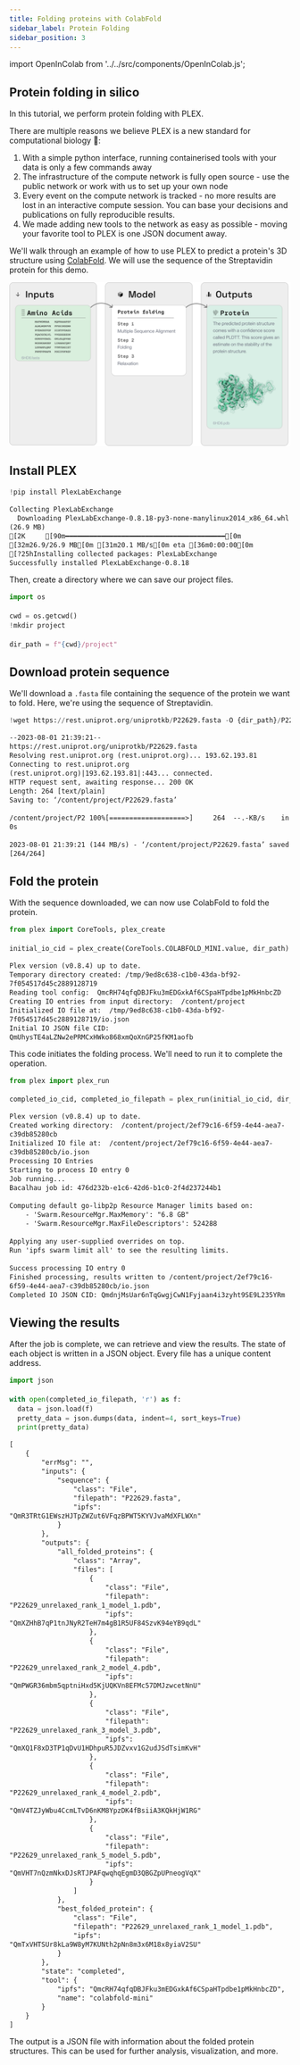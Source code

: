 ```yaml
---
title: Folding proteins with ColabFold
sidebar_label: Protein Folding
sidebar_position: 3
---
```


import OpenInColab from '../../src/components/OpenInColab.js';

<OpenInColab link="https://colab.research.google.com/drive/1AfnJ50Ei4_9KXdKgexwdmEiwwDDXsfWJ?usp=sharing"></OpenInColab>

## Protein folding in silico

In this tutorial, we perform protein folding with PLEX.

There are multiple reasons we believe PLEX is a new standard for computational biology 🧫:
1. With a simple python interface, running containerised tools with your data is only a few commands away
2. The infrastructure of the compute network is fully open source - use the public network or work with us to set up your own node
3. Every event on the compute network is tracked - no more results are lost in an interactive compute session. You can base your decisions and publications on fully reproducible results.
4. We made adding new tools to the network as easy as possible - moving your favorite tool to PLEX is one JSON document away.

We'll walk through an example of how to use PLEX to predict a protein's 3D structure using [ColabFold](https://www.nature.com/articles/s41592-022-01488-1). We will use the sequence of the Streptavidin protein for this demo.

![img](../../static/img/protein-folding-graphic.png)

## Install PLEX


```python
!pip install PlexLabExchange
```

    Collecting PlexLabExchange
      Downloading PlexLabExchange-0.8.18-py3-none-manylinux2014_x86_64.whl (26.9 MB)
    [2K     [90m━━━━━━━━━━━━━━━━━━━━━━━━━━━━━━━━━━━━━━━━[0m [32m26.9/26.9 MB[0m [31m20.1 MB/s[0m eta [36m0:00:00[0m
    [?25hInstalling collected packages: PlexLabExchange
    Successfully installed PlexLabExchange-0.8.18


Then, create a directory where we can save our project files.

```python
import os

cwd = os.getcwd()
!mkdir project

dir_path = f"{cwd}/project"
```

## Download protein sequence

We'll download a `.fasta` file containing the sequence of the protein we want to fold. Here, we're using the sequence of Streptavidin.


```python
!wget https://rest.uniprot.org/uniprotkb/P22629.fasta -O {dir_path}/P22629.fasta # Streptavidin
```

    --2023-08-01 21:39:21--  https://rest.uniprot.org/uniprotkb/P22629.fasta
    Resolving rest.uniprot.org (rest.uniprot.org)... 193.62.193.81
    Connecting to rest.uniprot.org (rest.uniprot.org)|193.62.193.81|:443... connected.
    HTTP request sent, awaiting response... 200 OK
    Length: 264 [text/plain]
    Saving to: ‘/content/project/P22629.fasta’

    /content/project/P2 100%[===================>]     264  --.-KB/s    in 0s      

    2023-08-01 21:39:21 (144 MB/s) - ‘/content/project/P22629.fasta’ saved [264/264]


## Fold the protein

With the sequence downloaded, we can now use ColabFold to fold the protein.

```python
from plex import CoreTools, plex_create

initial_io_cid = plex_create(CoreTools.COLABFOLD_MINI.value, dir_path)
```

    Plex version (v0.8.4) up to date.
    Temporary directory created: /tmp/9ed8c638-c1b0-43da-bf92-7f054517d45c2889128719
    Reading tool config:  QmcRH74qfqDBJFku3mEDGxkAf6CSpaHTpdbe1pMkHnbcZD
    Creating IO entries from input directory:  /content/project
    Initialized IO file at:  /tmp/9ed8c638-c1b0-43da-bf92-7f054517d45c2889128719/io.json
    Initial IO JSON file CID:  QmUhysTE4aLZNw2ePRMCxHWko868xmQoXnGP25fKM1aofb

This code initiates the folding process. We'll need to run it to complete the operation.

```python
from plex import plex_run

completed_io_cid, completed_io_filepath = plex_run(initial_io_cid, dir_path)
```

    Plex version (v0.8.4) up to date.
    Created working directory:  /content/project/2ef79c16-6f59-4e44-aea7-c39db85280cb
    Initialized IO file at:  /content/project/2ef79c16-6f59-4e44-aea7-c39db85280cb/io.json
    Processing IO Entries
    Starting to process IO entry 0 
    Job running...
    Bacalhau job id: 476d232b-e1c6-42d6-b1c0-2f4d237244b1 

    Computing default go-libp2p Resource Manager limits based on:
        - 'Swarm.ResourceMgr.MaxMemory': "6.8 GB"
        - 'Swarm.ResourceMgr.MaxFileDescriptors': 524288

    Applying any user-supplied overrides on top.
    Run 'ipfs swarm limit all' to see the resulting limits.

    Success processing IO entry 0 
    Finished processing, results written to /content/project/2ef79c16-6f59-4e44-aea7-c39db85280cb/io.json
    Completed IO JSON CID: QmdnjMsUar6nTqGwgjCwN1Fyjaan4i3zyht9SE9L235YRm

## Viewing the results

After the job is complete, we can retrieve and view the results. The state of each object is written in a JSON object. Every file has a unique content address.


```python
import json

with open(completed_io_filepath, 'r') as f:
  data = json.load(f)
  pretty_data = json.dumps(data, indent=4, sort_keys=True)
  print(pretty_data)
```

    [
        {
            "errMsg": "",
            "inputs": {
                "sequence": {
                    "class": "File",
                    "filepath": "P22629.fasta",
                    "ipfs": "QmR3TRtG1EWszHJTpZWZut6VFqzBPWT5KYVJvaMdXFLWXn"
                }
            },
            "outputs": {
                "all_folded_proteins": {
                    "class": "Array",
                    "files": [
                        {
                            "class": "File",
                            "filepath": "P22629_unrelaxed_rank_1_model_1.pdb",
                            "ipfs": "QmXZHhB7qP1tnJNyR2TeH7m4gB1R5UF84SzvK94eYB9qdL"
                        },
                        {
                            "class": "File",
                            "filepath": "P22629_unrelaxed_rank_2_model_4.pdb",
                            "ipfs": "QmPWGR36mbm5qptniHxd5KjUQKVn8EFMc57DMJzwcetNnU"
                        },
                        {
                            "class": "File",
                            "filepath": "P22629_unrelaxed_rank_3_model_3.pdb",
                            "ipfs": "QmXQ1F8xD3TP1qDvU1HDhpuR5JDZvxv1G2udJSdTsimKvH"
                        },
                        {
                            "class": "File",
                            "filepath": "P22629_unrelaxed_rank_4_model_2.pdb",
                            "ipfs": "QmV4TZJyWbu4CcmLTvD6nKM8YpzDK4fBsiiA3KQkHjW1RG"
                        },
                        {
                            "class": "File",
                            "filepath": "P22629_unrelaxed_rank_5_model_5.pdb",
                            "ipfs": "QmVHT7nQzmNkxDJsRTJPAFqwqhqEgmD3QBGZpUPneogVqX"
                        }
                    ]
                },
                "best_folded_protein": {
                    "class": "File",
                    "filepath": "P22629_unrelaxed_rank_1_model_1.pdb",
                    "ipfs": "QmTxVHTSUr8kLa9W8yM7KUNth2pNn8m3x6M18x8yiaV2SU"
                }
            },
            "state": "completed",
            "tool": {
                "ipfs": "QmcRH74qfqDBJFku3mEDGxkAf6CSpaHTpdbe1pMkHnbcZD",
                "name": "colabfold-mini"
            }
        }
    ]

The output is a JSON file with information about the folded protein structures. This can be used for further analysis, visualization, and more.

<OpenInColab link="https://colab.research.google.com/drive/1AfnJ50Ei4_9KXdKgexwdmEiwwDDXsfWJ?usp=sharing"></OpenInColab>
